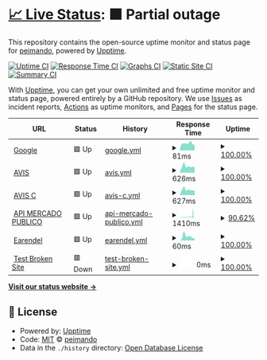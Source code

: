 # [📈 Live Status](https://peimando.github.io): <!--live status--> **🟧 Partial outage**

This repository contains the open-source uptime monitor and status page for [peimando](https://peimando.github.io), powered by [Upptime](https://github.com/upptime/upptime).

[![Uptime CI](https://github.com/peimando/fimosis_monitor/workflows/Uptime%20CI/badge.svg)](https://github.com/peimando/fimosis_monitor/actions?query=workflow%3A%22Uptime+CI%22)
[![Response Time CI](https://github.com/peimando/fimosis_monitor/workflows/Response%20Time%20CI/badge.svg)](https://github.com/peimando/fimosis_monitor/actions?query=workflow%3A%22Response+Time+CI%22)
[![Graphs CI](https://github.com/peimando/fimosis_monitor/workflows/Graphs%20CI/badge.svg)](https://github.com/peimando/fimosis_monitor/actions?query=workflow%3A%22Graphs+CI%22)
[![Static Site CI](https://github.com/peimando/fimosis_monitor/workflows/Static%20Site%20CI/badge.svg)](https://github.com/peimando/fimosis_monitor/actions?query=workflow%3A%22Static+Site+CI%22)
[![Summary CI](https://github.com/peimando/fimosis_monitor/workflows/Summary%20CI/badge.svg)](https://github.com/peimando/fimosis_monitor/actions?query=workflow%3A%22Summary+CI%22)

With [Upptime](https://upptime.js.org), you can get your own unlimited and free uptime monitor and status page, powered entirely by a GitHub repository. We use [Issues](https://github.com/peimando/fimosis_monitor/issues) as incident reports, [Actions](https://github.com/peimando/fimosis_monitor/actions) as uptime monitors, and [Pages](https://peimando.github.io) for the status page.

<!--start: status pages-->
<!-- This summary is generated by Upptime (https://github.com/upptime/upptime) -->
<!-- Do not edit this manually, your changes will be overwritten -->
<!-- prettier-ignore -->
| URL | Status | History | Response Time | Uptime |
| --- | ------ | ------- | ------------- | ------ |
| <img alt="" src="https://icons.duckduckgo.com/ip3/www.google.com.ico" height="13"> [Google](https://www.google.com) | 🟩 Up | [google.yml](https://github.com/peimando/fimosis_monitor/commits/HEAD/history/google.yml) | <details><summary><img alt="Response time graph" src="./graphs/google/response-time-week.png" height="20"> 81ms</summary><br><a href="https://peimando.github.io/fimosis_monitor/history/google"><img alt="Response time 99" src="https://img.shields.io/endpoint?url=https%3A%2F%2Fraw.githubusercontent.com%2Fpeimando%2Ffimosis_monitor%2FHEAD%2Fapi%2Fgoogle%2Fresponse-time.json"></a><br><a href="https://peimando.github.io/fimosis_monitor/history/google"><img alt="24-hour response time 64" src="https://img.shields.io/endpoint?url=https%3A%2F%2Fraw.githubusercontent.com%2Fpeimando%2Ffimosis_monitor%2FHEAD%2Fapi%2Fgoogle%2Fresponse-time-day.json"></a><br><a href="https://peimando.github.io/fimosis_monitor/history/google"><img alt="7-day response time 81" src="https://img.shields.io/endpoint?url=https%3A%2F%2Fraw.githubusercontent.com%2Fpeimando%2Ffimosis_monitor%2FHEAD%2Fapi%2Fgoogle%2Fresponse-time-week.json"></a><br><a href="https://peimando.github.io/fimosis_monitor/history/google"><img alt="30-day response time 86" src="https://img.shields.io/endpoint?url=https%3A%2F%2Fraw.githubusercontent.com%2Fpeimando%2Ffimosis_monitor%2FHEAD%2Fapi%2Fgoogle%2Fresponse-time-month.json"></a><br><a href="https://peimando.github.io/fimosis_monitor/history/google"><img alt="1-year response time 98" src="https://img.shields.io/endpoint?url=https%3A%2F%2Fraw.githubusercontent.com%2Fpeimando%2Ffimosis_monitor%2FHEAD%2Fapi%2Fgoogle%2Fresponse-time-year.json"></a></details> | <details><summary><a href="https://peimando.github.io/fimosis_monitor/history/google">100.00%</a></summary><a href="https://peimando.github.io/fimosis_monitor/history/google"><img alt="All-time uptime 100.00%" src="https://img.shields.io/endpoint?url=https%3A%2F%2Fraw.githubusercontent.com%2Fpeimando%2Ffimosis_monitor%2FHEAD%2Fapi%2Fgoogle%2Fuptime.json"></a><br><a href="https://peimando.github.io/fimosis_monitor/history/google"><img alt="24-hour uptime 100.00%" src="https://img.shields.io/endpoint?url=https%3A%2F%2Fraw.githubusercontent.com%2Fpeimando%2Ffimosis_monitor%2FHEAD%2Fapi%2Fgoogle%2Fuptime-day.json"></a><br><a href="https://peimando.github.io/fimosis_monitor/history/google"><img alt="7-day uptime 100.00%" src="https://img.shields.io/endpoint?url=https%3A%2F%2Fraw.githubusercontent.com%2Fpeimando%2Ffimosis_monitor%2FHEAD%2Fapi%2Fgoogle%2Fuptime-week.json"></a><br><a href="https://peimando.github.io/fimosis_monitor/history/google"><img alt="30-day uptime 100.00%" src="https://img.shields.io/endpoint?url=https%3A%2F%2Fraw.githubusercontent.com%2Fpeimando%2Ffimosis_monitor%2FHEAD%2Fapi%2Fgoogle%2Fuptime-month.json"></a><br><a href="https://peimando.github.io/fimosis_monitor/history/google"><img alt="1-year uptime 99.99%" src="https://img.shields.io/endpoint?url=https%3A%2F%2Fraw.githubusercontent.com%2Fpeimando%2Ffimosis_monitor%2FHEAD%2Fapi%2Fgoogle%2Fuptime-year.json"></a></details>
| <img alt="" src="https://icons.duckduckgo.com/ip3/sscoquimbo.avislatam.com.ico" height="13"> [AVIS](https://sscoquimbo.avislatam.com/modulos/login/index.cfm) | 🟩 Up | [avis.yml](https://github.com/peimando/fimosis_monitor/commits/HEAD/history/avis.yml) | <details><summary><img alt="Response time graph" src="./graphs/avis/response-time-week.png" height="20"> 626ms</summary><br><a href="https://peimando.github.io/fimosis_monitor/history/avis"><img alt="Response time 1357" src="https://img.shields.io/endpoint?url=https%3A%2F%2Fraw.githubusercontent.com%2Fpeimando%2Ffimosis_monitor%2FHEAD%2Fapi%2Favis%2Fresponse-time.json"></a><br><a href="https://peimando.github.io/fimosis_monitor/history/avis"><img alt="24-hour response time 576" src="https://img.shields.io/endpoint?url=https%3A%2F%2Fraw.githubusercontent.com%2Fpeimando%2Ffimosis_monitor%2FHEAD%2Fapi%2Favis%2Fresponse-time-day.json"></a><br><a href="https://peimando.github.io/fimosis_monitor/history/avis"><img alt="7-day response time 626" src="https://img.shields.io/endpoint?url=https%3A%2F%2Fraw.githubusercontent.com%2Fpeimando%2Ffimosis_monitor%2FHEAD%2Fapi%2Favis%2Fresponse-time-week.json"></a><br><a href="https://peimando.github.io/fimosis_monitor/history/avis"><img alt="30-day response time 620" src="https://img.shields.io/endpoint?url=https%3A%2F%2Fraw.githubusercontent.com%2Fpeimando%2Ffimosis_monitor%2FHEAD%2Fapi%2Favis%2Fresponse-time-month.json"></a><br><a href="https://peimando.github.io/fimosis_monitor/history/avis"><img alt="1-year response time 1396" src="https://img.shields.io/endpoint?url=https%3A%2F%2Fraw.githubusercontent.com%2Fpeimando%2Ffimosis_monitor%2FHEAD%2Fapi%2Favis%2Fresponse-time-year.json"></a></details> | <details><summary><a href="https://peimando.github.io/fimosis_monitor/history/avis">100.00%</a></summary><a href="https://peimando.github.io/fimosis_monitor/history/avis"><img alt="All-time uptime 99.62%" src="https://img.shields.io/endpoint?url=https%3A%2F%2Fraw.githubusercontent.com%2Fpeimando%2Ffimosis_monitor%2FHEAD%2Fapi%2Favis%2Fuptime.json"></a><br><a href="https://peimando.github.io/fimosis_monitor/history/avis"><img alt="24-hour uptime 100.00%" src="https://img.shields.io/endpoint?url=https%3A%2F%2Fraw.githubusercontent.com%2Fpeimando%2Ffimosis_monitor%2FHEAD%2Fapi%2Favis%2Fuptime-day.json"></a><br><a href="https://peimando.github.io/fimosis_monitor/history/avis"><img alt="7-day uptime 100.00%" src="https://img.shields.io/endpoint?url=https%3A%2F%2Fraw.githubusercontent.com%2Fpeimando%2Ffimosis_monitor%2FHEAD%2Fapi%2Favis%2Fuptime-week.json"></a><br><a href="https://peimando.github.io/fimosis_monitor/history/avis"><img alt="30-day uptime 99.74%" src="https://img.shields.io/endpoint?url=https%3A%2F%2Fraw.githubusercontent.com%2Fpeimando%2Ffimosis_monitor%2FHEAD%2Fapi%2Favis%2Fuptime-month.json"></a><br><a href="https://peimando.github.io/fimosis_monitor/history/avis"><img alt="1-year uptime 99.66%" src="https://img.shields.io/endpoint?url=https%3A%2F%2Fraw.githubusercontent.com%2Fpeimando%2Ffimosis_monitor%2FHEAD%2Fapi%2Favis%2Fuptime-year.json"></a></details>
| <img alt="" src="https://icons.duckduckgo.com/ip3/csscoquimbo.avislatam.com.ico" height="13"> [AVIS C](https://csscoquimbo.avislatam.com/modulos/login/index.cfm) | 🟩 Up | [avis-c.yml](https://github.com/peimando/fimosis_monitor/commits/HEAD/history/avis-c.yml) | <details><summary><img alt="Response time graph" src="./graphs/avis-c/response-time-week.png" height="20"> 627ms</summary><br><a href="https://peimando.github.io/fimosis_monitor/history/avis-c"><img alt="Response time 1332" src="https://img.shields.io/endpoint?url=https%3A%2F%2Fraw.githubusercontent.com%2Fpeimando%2Ffimosis_monitor%2FHEAD%2Fapi%2Favis-c%2Fresponse-time.json"></a><br><a href="https://peimando.github.io/fimosis_monitor/history/avis-c"><img alt="24-hour response time 527" src="https://img.shields.io/endpoint?url=https%3A%2F%2Fraw.githubusercontent.com%2Fpeimando%2Ffimosis_monitor%2FHEAD%2Fapi%2Favis-c%2Fresponse-time-day.json"></a><br><a href="https://peimando.github.io/fimosis_monitor/history/avis-c"><img alt="7-day response time 627" src="https://img.shields.io/endpoint?url=https%3A%2F%2Fraw.githubusercontent.com%2Fpeimando%2Ffimosis_monitor%2FHEAD%2Fapi%2Favis-c%2Fresponse-time-week.json"></a><br><a href="https://peimando.github.io/fimosis_monitor/history/avis-c"><img alt="30-day response time 612" src="https://img.shields.io/endpoint?url=https%3A%2F%2Fraw.githubusercontent.com%2Fpeimando%2Ffimosis_monitor%2FHEAD%2Fapi%2Favis-c%2Fresponse-time-month.json"></a><br><a href="https://peimando.github.io/fimosis_monitor/history/avis-c"><img alt="1-year response time 1367" src="https://img.shields.io/endpoint?url=https%3A%2F%2Fraw.githubusercontent.com%2Fpeimando%2Ffimosis_monitor%2FHEAD%2Fapi%2Favis-c%2Fresponse-time-year.json"></a></details> | <details><summary><a href="https://peimando.github.io/fimosis_monitor/history/avis-c">100.00%</a></summary><a href="https://peimando.github.io/fimosis_monitor/history/avis-c"><img alt="All-time uptime 99.79%" src="https://img.shields.io/endpoint?url=https%3A%2F%2Fraw.githubusercontent.com%2Fpeimando%2Ffimosis_monitor%2FHEAD%2Fapi%2Favis-c%2Fuptime.json"></a><br><a href="https://peimando.github.io/fimosis_monitor/history/avis-c"><img alt="24-hour uptime 100.00%" src="https://img.shields.io/endpoint?url=https%3A%2F%2Fraw.githubusercontent.com%2Fpeimando%2Ffimosis_monitor%2FHEAD%2Fapi%2Favis-c%2Fuptime-day.json"></a><br><a href="https://peimando.github.io/fimosis_monitor/history/avis-c"><img alt="7-day uptime 100.00%" src="https://img.shields.io/endpoint?url=https%3A%2F%2Fraw.githubusercontent.com%2Fpeimando%2Ffimosis_monitor%2FHEAD%2Fapi%2Favis-c%2Fuptime-week.json"></a><br><a href="https://peimando.github.io/fimosis_monitor/history/avis-c"><img alt="30-day uptime 99.94%" src="https://img.shields.io/endpoint?url=https%3A%2F%2Fraw.githubusercontent.com%2Fpeimando%2Ffimosis_monitor%2FHEAD%2Fapi%2Favis-c%2Fuptime-month.json"></a><br><a href="https://peimando.github.io/fimosis_monitor/history/avis-c"><img alt="1-year uptime 99.75%" src="https://img.shields.io/endpoint?url=https%3A%2F%2Fraw.githubusercontent.com%2Fpeimando%2Ffimosis_monitor%2FHEAD%2Fapi%2Favis-c%2Fuptime-year.json"></a></details>
| <img alt="" src="https://icons.duckduckgo.com/ip3/api.mercadopublico.cl.ico" height="13"> [API MERCADO PUBLICO](https://api.mercadopublico.cl/servicios/v1/publico/ordenesdecompra.json?fecha=30122022&CodigoOrganismo=7312&ticket=E1951384-BF88-4EE5-8C33-934680281626) | 🟩 Up | [api-mercado-publico.yml](https://github.com/peimando/fimosis_monitor/commits/HEAD/history/api-mercado-publico.yml) | <details><summary><img alt="Response time graph" src="./graphs/api-mercado-publico/response-time-week.png" height="20"> 1410ms</summary><br><a href="https://peimando.github.io/fimosis_monitor/history/api-mercado-publico"><img alt="Response time 6192" src="https://img.shields.io/endpoint?url=https%3A%2F%2Fraw.githubusercontent.com%2Fpeimando%2Ffimosis_monitor%2FHEAD%2Fapi%2Fapi-mercado-publico%2Fresponse-time.json"></a><br><a href="https://peimando.github.io/fimosis_monitor/history/api-mercado-publico"><img alt="24-hour response time 1460" src="https://img.shields.io/endpoint?url=https%3A%2F%2Fraw.githubusercontent.com%2Fpeimando%2Ffimosis_monitor%2FHEAD%2Fapi%2Fapi-mercado-publico%2Fresponse-time-day.json"></a><br><a href="https://peimando.github.io/fimosis_monitor/history/api-mercado-publico"><img alt="7-day response time 1410" src="https://img.shields.io/endpoint?url=https%3A%2F%2Fraw.githubusercontent.com%2Fpeimando%2Ffimosis_monitor%2FHEAD%2Fapi%2Fapi-mercado-publico%2Fresponse-time-week.json"></a><br><a href="https://peimando.github.io/fimosis_monitor/history/api-mercado-publico"><img alt="30-day response time 1049" src="https://img.shields.io/endpoint?url=https%3A%2F%2Fraw.githubusercontent.com%2Fpeimando%2Ffimosis_monitor%2FHEAD%2Fapi%2Fapi-mercado-publico%2Fresponse-time-month.json"></a><br><a href="https://peimando.github.io/fimosis_monitor/history/api-mercado-publico"><img alt="1-year response time 6428" src="https://img.shields.io/endpoint?url=https%3A%2F%2Fraw.githubusercontent.com%2Fpeimando%2Ffimosis_monitor%2FHEAD%2Fapi%2Fapi-mercado-publico%2Fresponse-time-year.json"></a></details> | <details><summary><a href="https://peimando.github.io/fimosis_monitor/history/api-mercado-publico">90.62%</a></summary><a href="https://peimando.github.io/fimosis_monitor/history/api-mercado-publico"><img alt="All-time uptime 99.34%" src="https://img.shields.io/endpoint?url=https%3A%2F%2Fraw.githubusercontent.com%2Fpeimando%2Ffimosis_monitor%2FHEAD%2Fapi%2Fapi-mercado-publico%2Fuptime.json"></a><br><a href="https://peimando.github.io/fimosis_monitor/history/api-mercado-publico"><img alt="24-hour uptime 83.11%" src="https://img.shields.io/endpoint?url=https%3A%2F%2Fraw.githubusercontent.com%2Fpeimando%2Ffimosis_monitor%2FHEAD%2Fapi%2Fapi-mercado-publico%2Fuptime-day.json"></a><br><a href="https://peimando.github.io/fimosis_monitor/history/api-mercado-publico"><img alt="7-day uptime 90.62%" src="https://img.shields.io/endpoint?url=https%3A%2F%2Fraw.githubusercontent.com%2Fpeimando%2Ffimosis_monitor%2FHEAD%2Fapi%2Fapi-mercado-publico%2Fuptime-week.json"></a><br><a href="https://peimando.github.io/fimosis_monitor/history/api-mercado-publico"><img alt="30-day uptime 96.40%" src="https://img.shields.io/endpoint?url=https%3A%2F%2Fraw.githubusercontent.com%2Fpeimando%2Ffimosis_monitor%2FHEAD%2Fapi%2Fapi-mercado-publico%2Fuptime-month.json"></a><br><a href="https://peimando.github.io/fimosis_monitor/history/api-mercado-publico"><img alt="1-year uptime 99.18%" src="https://img.shields.io/endpoint?url=https%3A%2F%2Fraw.githubusercontent.com%2Fpeimando%2Ffimosis_monitor%2FHEAD%2Fapi%2Fapi-mercado-publico%2Fuptime-year.json"></a></details>
| <img alt="" src="https://icons.duckduckgo.com/ip3/peimando.github.io.ico" height="13"> [Earendel](https://peimando.github.io/) | 🟩 Up | [earendel.yml](https://github.com/peimando/fimosis_monitor/commits/HEAD/history/earendel.yml) | <details><summary><img alt="Response time graph" src="./graphs/earendel/response-time-week.png" height="20"> 60ms</summary><br><a href="https://peimando.github.io/fimosis_monitor/history/earendel"><img alt="Response time 85" src="https://img.shields.io/endpoint?url=https%3A%2F%2Fraw.githubusercontent.com%2Fpeimando%2Ffimosis_monitor%2FHEAD%2Fapi%2Fearendel%2Fresponse-time.json"></a><br><a href="https://peimando.github.io/fimosis_monitor/history/earendel"><img alt="24-hour response time 31" src="https://img.shields.io/endpoint?url=https%3A%2F%2Fraw.githubusercontent.com%2Fpeimando%2Ffimosis_monitor%2FHEAD%2Fapi%2Fearendel%2Fresponse-time-day.json"></a><br><a href="https://peimando.github.io/fimosis_monitor/history/earendel"><img alt="7-day response time 60" src="https://img.shields.io/endpoint?url=https%3A%2F%2Fraw.githubusercontent.com%2Fpeimando%2Ffimosis_monitor%2FHEAD%2Fapi%2Fearendel%2Fresponse-time-week.json"></a><br><a href="https://peimando.github.io/fimosis_monitor/history/earendel"><img alt="30-day response time 74" src="https://img.shields.io/endpoint?url=https%3A%2F%2Fraw.githubusercontent.com%2Fpeimando%2Ffimosis_monitor%2FHEAD%2Fapi%2Fearendel%2Fresponse-time-month.json"></a><br><a href="https://peimando.github.io/fimosis_monitor/history/earendel"><img alt="1-year response time 82" src="https://img.shields.io/endpoint?url=https%3A%2F%2Fraw.githubusercontent.com%2Fpeimando%2Ffimosis_monitor%2FHEAD%2Fapi%2Fearendel%2Fresponse-time-year.json"></a></details> | <details><summary><a href="https://peimando.github.io/fimosis_monitor/history/earendel">100.00%</a></summary><a href="https://peimando.github.io/fimosis_monitor/history/earendel"><img alt="All-time uptime 100.00%" src="https://img.shields.io/endpoint?url=https%3A%2F%2Fraw.githubusercontent.com%2Fpeimando%2Ffimosis_monitor%2FHEAD%2Fapi%2Fearendel%2Fuptime.json"></a><br><a href="https://peimando.github.io/fimosis_monitor/history/earendel"><img alt="24-hour uptime 100.00%" src="https://img.shields.io/endpoint?url=https%3A%2F%2Fraw.githubusercontent.com%2Fpeimando%2Ffimosis_monitor%2FHEAD%2Fapi%2Fearendel%2Fuptime-day.json"></a><br><a href="https://peimando.github.io/fimosis_monitor/history/earendel"><img alt="7-day uptime 100.00%" src="https://img.shields.io/endpoint?url=https%3A%2F%2Fraw.githubusercontent.com%2Fpeimando%2Ffimosis_monitor%2FHEAD%2Fapi%2Fearendel%2Fuptime-week.json"></a><br><a href="https://peimando.github.io/fimosis_monitor/history/earendel"><img alt="30-day uptime 100.00%" src="https://img.shields.io/endpoint?url=https%3A%2F%2Fraw.githubusercontent.com%2Fpeimando%2Ffimosis_monitor%2FHEAD%2Fapi%2Fearendel%2Fuptime-month.json"></a><br><a href="https://peimando.github.io/fimosis_monitor/history/earendel"><img alt="1-year uptime 100.00%" src="https://img.shields.io/endpoint?url=https%3A%2F%2Fraw.githubusercontent.com%2Fpeimando%2Ffimosis_monitor%2FHEAD%2Fapi%2Fearendel%2Fuptime-year.json"></a></details>
| <img alt="" src="https://icons.duckduckgo.com/ip3/thissitedoesnotexist.koj.co.ico" height="13"> [Test Broken Site](https://thissitedoesnotexist.koj.co) | 🟥 Down | [test-broken-site.yml](https://github.com/peimando/fimosis_monitor/commits/HEAD/history/test-broken-site.yml) | <details><summary><img alt="Response time graph" src="./graphs/test-broken-site/response-time-week.png" height="20"> 0ms</summary><br><a href="https://peimando.github.io/fimosis_monitor/history/test-broken-site"><img alt="Response time 0" src="https://img.shields.io/endpoint?url=https%3A%2F%2Fraw.githubusercontent.com%2Fpeimando%2Ffimosis_monitor%2FHEAD%2Fapi%2Ftest-broken-site%2Fresponse-time.json"></a><br><a href="https://peimando.github.io/fimosis_monitor/history/test-broken-site"><img alt="24-hour response time 0" src="https://img.shields.io/endpoint?url=https%3A%2F%2Fraw.githubusercontent.com%2Fpeimando%2Ffimosis_monitor%2FHEAD%2Fapi%2Ftest-broken-site%2Fresponse-time-day.json"></a><br><a href="https://peimando.github.io/fimosis_monitor/history/test-broken-site"><img alt="7-day response time 0" src="https://img.shields.io/endpoint?url=https%3A%2F%2Fraw.githubusercontent.com%2Fpeimando%2Ffimosis_monitor%2FHEAD%2Fapi%2Ftest-broken-site%2Fresponse-time-week.json"></a><br><a href="https://peimando.github.io/fimosis_monitor/history/test-broken-site"><img alt="30-day response time 0" src="https://img.shields.io/endpoint?url=https%3A%2F%2Fraw.githubusercontent.com%2Fpeimando%2Ffimosis_monitor%2FHEAD%2Fapi%2Ftest-broken-site%2Fresponse-time-month.json"></a><br><a href="https://peimando.github.io/fimosis_monitor/history/test-broken-site"><img alt="1-year response time 0" src="https://img.shields.io/endpoint?url=https%3A%2F%2Fraw.githubusercontent.com%2Fpeimando%2Ffimosis_monitor%2FHEAD%2Fapi%2Ftest-broken-site%2Fresponse-time-year.json"></a></details> | <details><summary><a href="https://peimando.github.io/fimosis_monitor/history/test-broken-site">100.00%</a></summary><a href="https://peimando.github.io/fimosis_monitor/history/test-broken-site"><img alt="All-time uptime 100.00%" src="https://img.shields.io/endpoint?url=https%3A%2F%2Fraw.githubusercontent.com%2Fpeimando%2Ffimosis_monitor%2FHEAD%2Fapi%2Ftest-broken-site%2Fuptime.json"></a><br><a href="https://peimando.github.io/fimosis_monitor/history/test-broken-site"><img alt="24-hour uptime 100.00%" src="https://img.shields.io/endpoint?url=https%3A%2F%2Fraw.githubusercontent.com%2Fpeimando%2Ffimosis_monitor%2FHEAD%2Fapi%2Ftest-broken-site%2Fuptime-day.json"></a><br><a href="https://peimando.github.io/fimosis_monitor/history/test-broken-site"><img alt="7-day uptime 100.00%" src="https://img.shields.io/endpoint?url=https%3A%2F%2Fraw.githubusercontent.com%2Fpeimando%2Ffimosis_monitor%2FHEAD%2Fapi%2Ftest-broken-site%2Fuptime-week.json"></a><br><a href="https://peimando.github.io/fimosis_monitor/history/test-broken-site"><img alt="30-day uptime 100.00%" src="https://img.shields.io/endpoint?url=https%3A%2F%2Fraw.githubusercontent.com%2Fpeimando%2Ffimosis_monitor%2FHEAD%2Fapi%2Ftest-broken-site%2Fuptime-month.json"></a><br><a href="https://peimando.github.io/fimosis_monitor/history/test-broken-site"><img alt="1-year uptime 100.00%" src="https://img.shields.io/endpoint?url=https%3A%2F%2Fraw.githubusercontent.com%2Fpeimando%2Ffimosis_monitor%2FHEAD%2Fapi%2Ftest-broken-site%2Fuptime-year.json"></a></details>

<!--end: status pages-->

[**Visit our status website →**](https://peimando.github.io/fimosis_monitor)

## 📄 License

- Powered by: [Upptime](https://github.com/upptime/upptime)
- Code: [MIT](./LICENSE) © [peimando](https://peimando.github.io)
- Data in the `./history` directory: [Open Database License](https://opendatacommons.org/licenses/odbl/1-0/)
